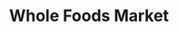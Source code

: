 ---
title: "Whole Foods Market"
url: /west-hartford/whole-foods-market-north-main-street/
shop: supermarket
---